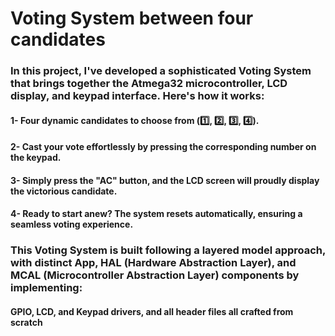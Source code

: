 # Voting System between four candidates  
### In this project, I've developed a sophisticated Voting System that brings together the Atmega32 microcontroller, LCD display, and keypad interface. Here's how it works:
#### 1- Four dynamic candidates to choose from (1️⃣, 2️⃣, 3️⃣, 4️⃣).
#### 2- Cast your vote effortlessly by pressing the corresponding number on the keypad.
#### 3- Simply press the "AC" button, and the LCD screen will proudly display the victorious candidate.
#### 4- Ready to start anew? The system resets automatically, ensuring a seamless voting experience.

### This Voting System is built following a layered model approach, with distinct App, HAL (Hardware Abstraction Layer), and MCAL (Microcontroller Abstraction Layer) components by implementing:
#### GPIO, LCD, and Keypad drivers, and all header files all crafted from scratch
